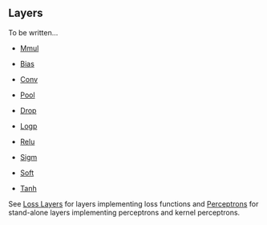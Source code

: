 ## Layers

To be written...

* [Mmul](https://github.com/denizyuret/KUnet.jl/blob/master/src/mmul.jl)
* [Bias](https://github.com/denizyuret/KUnet.jl/blob/master/src/bias.jl)

* [Conv](https://github.com/denizyuret/KUnet.jl/blob/master/src/conv.jl)
* [Pool](https://github.com/denizyuret/KUnet.jl/blob/master/src/pool.jl)

* [Drop](https://github.com/denizyuret/KUnet.jl/blob/master/src/drop.jl)

* [Logp](https://github.com/denizyuret/KUnet.jl/blob/master/src/logp.jl)
* [Relu](https://github.com/denizyuret/KUnet.jl/blob/master/src/relu.jl)
* [Sigm](https://github.com/denizyuret/KUnet.jl/blob/master/src/sigm.jl)
* [Soft](https://github.com/denizyuret/KUnet.jl/blob/master/src/soft.jl)
* [Tanh](https://github.com/denizyuret/KUnet.jl/blob/master/src/tanh.jl)

See [Loss Layers](loss.md) for layers implementing loss functions and
[Perceptrons](perceptron.md) for stand-alone layers implementing
perceptrons and kernel perceptrons.
